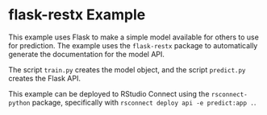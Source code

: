 # flask-restx Example

This example uses Flask to make a simple model available for others to use for
prediction. The example uses the `flask-restx` package to automatically generate
the documentation for the model API.

The script `train.py` creates the model object, and the script `predict.py`
creates the Flask API.

This example can be deployed to RStudio Connect using the `rsconnect-python`
package, specifically with `rsconnect deploy api -e predict:app .`.

